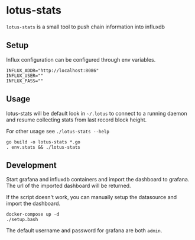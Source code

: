 # lotus-stats

`lotus-stats` is a small tool to push chain information into influxdb

## Setup

Influx configuration can be configured through env variables.

```
INFLUX_ADDR="http://localhost:8086"
INFLUX_USER=""
INFLUX_PASS=""
```

## Usage

lotus-stats will be default look in `~/.lotus` to connect to a running daemon and resume collecting stats from last record block height.

For other usage see `./lotus-stats --help`

```
go build -o lotus-stats *.go 
. env.stats && ./lotus-stats
```


## Development

Start grafana and influxdb containers and import the dashboard to grafana.
The url of the imported dashboard will be returned.

If the script doesn't work, you can manually setup the datasource and import the dashboard.

```
docker-compose up -d
./setup.bash
```

The default username and password for grafana are both `admin`.
